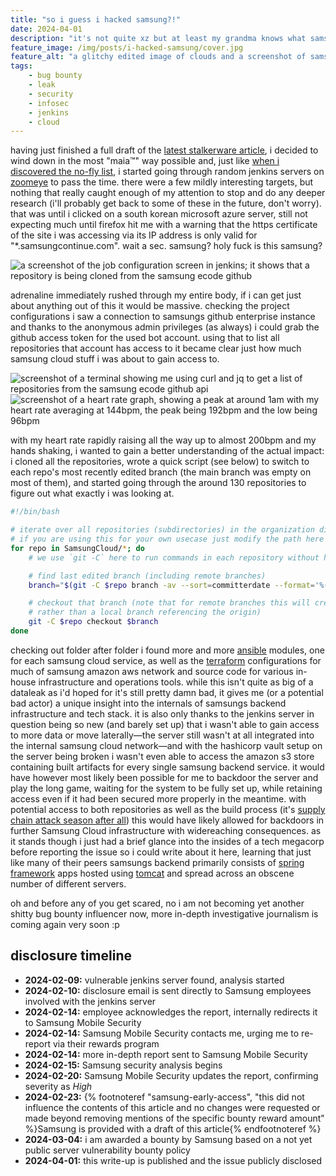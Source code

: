 ```yaml
---
title: "so i guess i hacked samsung?!"
date: 2024-04-01
description: "it's not quite xz but at least my grandma knows what samsung is"
feature_image: /img/posts/i-hacked-samsung/cover.jpg
feature_alt: "a glitchy edited image of clouds and a screenshot of samsung cloud accompanied by their logo"
tags:
    - bug bounty
    - leak
    - security
    - infosec
    - jenkins
    - cloud
---
```


having just finished a full draft of the [latest stalkerware article](/posts/fuckstalkerware-4/), i decided to wind down in the most "maia&trade;" way possible and, just like [when i discovered the no-fly list](/posts/how-to-hack-an-airline/), i started going through random jenkins servers on [zoomeye](https://zoomeye.org) to pass the time. there were a few mildly interesting targets, but nothing that really caught enough of my attention to stop and do any deeper research (i'll probably get back to some of these in the future, don't worry). that was until i clicked on a south korean microsoft azure server, still not expecting much until firefox hit me with a warning that the https certificate of the site i was accessing via its IP address is only valid for "\*.samsungcontinue.com". wait a sec. samsung? holy fuck is this samsung?

![a screenshot of the job configuration screen in jenkins; it shows that a repository is being cloned from the samsung ecode github](/img/posts/i-hacked-samsung/jenkin.jpg)

adrenaline immediately rushed through my entire body, if i can get just about anything out of this it would be massive. checking the project configurations i saw a connection to samsungs github enterprise instance and thanks to the anonymous admin privileges (as always) i could grab the github access token for the used bot account. using that to list all repositories that account has access to it became clear just how much samsung cloud stuff i was about to gain access to.

![screenshot of a terminal showing me using curl and jq to get a list of repositories from the samsung ecode github api](/img/posts/i-hacked-samsung/github-api.jpg)
![screenshot of a heart rate graph, showing a peak at around 1am with my heart rate averaging at 144bpm, the peak being 192bpm and the low being 96bpm](/img/posts/i-hacked-samsung/awesome-maia-heart-rate-leak.jpg)

with my heart rate rapidly raising all the way up to almost 200bpm and my hands shaking, i wanted to gain a better understanding of the actual impact: i cloned all the repositories, wrote a quick script (see below) to switch to each repo's most recently edited branch (the main branch was empty on most of them), and started going through the around 130 repositories to figure out what exactly i was looking at. 

```bash
#!/bin/bash

# iterate over all repositories (subdirectories) in the organization directory
# if you are using this for your own usecase just modify the path here
for repo in SamsungCloud/*; do
	# we use `git -C` here to run commands in each repository without having to manually cd in and out

	# find last edited branch (including remote branches)
	branch="$(git -C $repo branch -av --sort=committerdate --format='%(refname:short)' | tail -n1)"

	# checkout that branch (note that for remote branches this will create a loose head,
	# rather than a local branch referencing the origin)
	git -C $repo checkout $branch
done
```

checking out folder after folder i found more and more [ansible](https://en.wikipedia.org/wiki/Ansible_(software)) modules, one for each samsung cloud service, as well as the [terraform](https://en.wikipedia.org/wiki/Terraform_(software)) configurations for much of samsung amazon aws network and source code for various in-house infrastructure and operations tools. while this isn't quite as big of a dataleak as i'd hoped for it's still pretty damn bad, it gives me (or a potential bad actor) a unique insight into the internals of samsungs backend infrastructure and tech stack. it is also only thanks to the jenkins server in question being so new (and barely set up) that i wasn't able to gain access to more data or move laterally—the server still wasn't at all integrated into the internal samsung cloud network—and with the hashicorp vault setup on the server being broken i wasn't even able to access the amazon s3 store containing built artifacts for every single samsung backend service. it would have however most likely been possible for me to backdoor the server and play the long game, waiting for the system to be fully set up, while retaining access even if it had been secured more properly in the meantime. with potential access to both repositories as well as the build process (it's [supply chain attack season after all](https://boehs.org/node/everything-i-know-about-the-xz-backdoor)) this would have likely allowed for backdoors in further Samsung Cloud infrastructure with widereaching consequences. as it stands though i just had a brief glance into the insides of a tech megacorp before reporting the issue so i could write about it here, learning that just like many of their peers samsungs backend primarily consists of [spring framework](https://en.wikipedia.org/wiki/Spring_Framework) apps hosted using [tomcat](https://en.wikipedia.org/wiki/Apache_Tomcat) and spread across an obscene number of different servers.

oh and before any of you get scared, no i am not becoming yet another shitty bug bounty influencer now, more in-depth investigative journalism is coming again very soon :p

## disclosure timeline

* **2024-02-09:** vulnerable jenkins server found, analysis started
* **2024-02-10:** disclosure email is sent directly to Samsung employees involved with the jenkins server
* **2024-02-14:** employee acknowledges the report, internally redirects it to Samsung Mobile Security
* **2024-02-14:** Samsung Mobile Security contacts me, urging me to re-report via their rewards program
* **2024-02-14:** more in-depth report sent to Samsung Mobile Security
* **2024-02-15:** Samsung security analysis begins
* **2024-02-20:** Samsung Mobile Security updates the report, confirming severity as *High*
* **2024-02-23:** {% footnoteref "samsung-early-access", "this did not influence the contents of this article and no changes were requested or made beyond removing mentions of the specific bounty reward amount" %}Samsung is provided with a draft of this article{% endfootnoteref %} 
* **2024-03-04:** i am awarded a bounty by Samsung based on a not yet public server vulnerability bounty policy
* **2024-04-01:** this write-up is published and the issue publicly disclosed